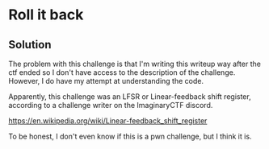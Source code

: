 # Roll it back

## Solution
The problem with this challenge is that I'm writing this writeup way after the ctf ended so I don't have access to the description of the challenge. However, I do have my attempt at understanding the code.

Apparently, this challenge was an LFSR or Linear-feedback shift register, according to a challenge writer on the ImaginaryCTF discord. 

https://en.wikipedia.org/wiki/Linear-feedback_shift_register

To be honest, I don't even know if this is a pwn challenge, but I think it is.
